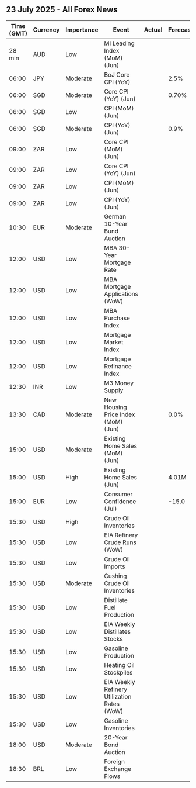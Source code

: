 ## 23 July 2025 - All Forex News

| Time (GMT) | Currency | Importance | Event | Actual | Forecast | Previous |
|------|----------|------------|-------|--------|----------|----------|
| 28 min | AUD | Low | MI Leading Index (MoM) (Jun) |  |  | -0.1% |
| 06:00 | JPY | Moderate | BoJ Core CPI (YoY) |  | 2.5% | 2.5% |
| 06:00 | SGD | Moderate | Core CPI (YoY) (Jun) |  | 0.70% | 0.60% |
| 06:00 | SGD | Low | CPI (MoM) (Jun) |  |  | 0.70% |
| 06:00 | SGD | Moderate | CPI (YoY) (Jun) |  | 0.9% | 0.8% |
| 09:00 | ZAR | Low | Core CPI (MoM) (Jun) |  |  | 0.0% |
| 09:00 | ZAR | Low | Core CPI (YoY) (Jun) |  |  | 3.0% |
| 09:00 | ZAR | Low | CPI (MoM) (Jun) |  |  | 0.2% |
| 09:00 | ZAR | Low | CPI (YoY) (Jun) |  |  | 2.8% |
| 10:30 | EUR | Moderate | German 10-Year Bund Auction |  |  | 2.630% |
| 12:00 | USD | Low | MBA 30-Year Mortgage Rate |  |  | 6.82% |
| 12:00 | USD | Low | MBA Mortgage Applications (WoW) |  |  | -10.0% |
| 12:00 | USD | Low | MBA Purchase Index |  |  | 159.6 |
| 12:00 | USD | Low | Mortgage Market Index |  |  | 253.5 |
| 12:00 | USD | Low | Mortgage Refinance Index |  |  | 767.6 |
| 12:30 | INR | Low | M3 Money Supply |  |  | 9.6% |
| 13:30 | CAD | Moderate | New Housing Price Index (MoM) (Jun) |  | 0.0% | -0.2% |
| 15:00 | USD | Moderate | Existing Home Sales (MoM) (Jun) |  |  | 0.8% |
| 15:00 | USD | High | Existing Home Sales (Jun) |  | 4.01M | 4.03M |
| 15:00 | EUR | Low | Consumer Confidence (Jul) |  | -15.0 | -15.3 |
| 15:30 | USD | High | Crude Oil Inventories |  |  | -3.859M |
| 15:30 | USD | Low | EIA Refinery Crude Runs (WoW) |  |  | -0.157M |
| 15:30 | USD | Low | Crude Oil Imports |  |  | -0.395M |
| 15:30 | USD | Moderate | Cushing Crude Oil Inventories |  |  | 0.213M |
| 15:30 | USD | Low | Distillate Fuel Production |  |  | -0.109M |
| 15:30 | USD | Low | EIA Weekly Distillates Stocks |  |  | 4.173M |
| 15:30 | USD | Low | Gasoline Production |  |  | -0.815M |
| 15:30 | USD | Low | Heating Oil Stockpiles |  |  | -0.846M |
| 15:30 | USD | Low | EIA Weekly Refinery Utilization Rates (WoW) |  |  | -0.8% |
| 15:30 | USD | Low | Gasoline Inventories |  |  | 3.399M |
| 18:00 | USD | Moderate | 20-Year Bond Auction |  |  | 4.942% |
| 18:30 | BRL | Low | Foreign Exchange Flows |  |  | 0.638B |
